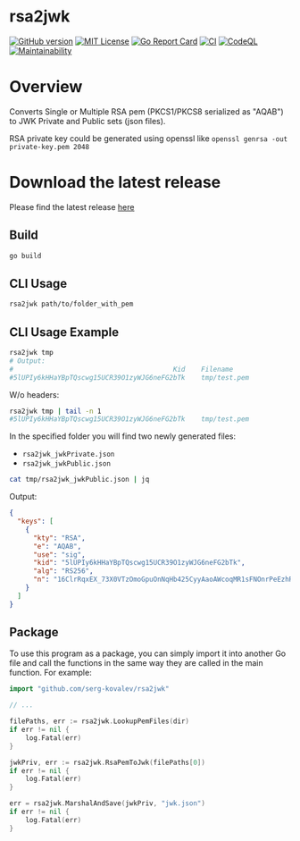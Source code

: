 # rsa2jwk

[![GitHub version](https://badge.fury.io/gh/serg-kovalev%2Frsa2jwk.svg)](https://badge.fury.io/gh/serg-kovalev%2Frsa2jwk)
[![MIT License](https://img.shields.io/badge/license-MIT-blue.svg)](https://github.com/serg-kovalev/rsa2jwk/blob/main/LICENSE)
[![Go Report Card](https://goreportcard.com/badge/github.com/serg-kovalev/rsa2jwk)](https://goreportcard.com/report/github.com/serg-kovalev/rsa2jwk)
[![CI](https://github.com/serg-kovalev/rsa2jwk/actions/workflows/ci.yml/badge.svg?query=branch%3Amain+event%3Apush)](https://github.com/serg-kovalev/rsa2jwk/actions/workflows/ci.yml?query=branch%3Amain+event%3Apush)
[![CodeQL](https://github.com/serg-kovalev/rsa2jwk/actions/workflows/codeql-analysis.yml/badge.svg?query=branch%3Amain+event%3Apush)](https://github.com/serg-kovalev/rsa2jwk/actions/workflows/codeql-analysis.yml?query=branch%3Amain+event%3Apush)
[![Maintainability](https://api.codeclimate.com/v1/badges/c5a82c115d4415d97ef1/maintainability)](https://codeclimate.com/github/serg-kovalev/rsa2jwk/maintainability)

# Overview

Converts Single or Multiple RSA pem (PKCS1/PKCS8 serialized as "AQAB") to JWK Private and Public sets (json files).

RSA private key could be generated using openssl like `openssl genrsa -out private-key.pem 2048`

# Download the latest release

Please find the latest release [here](https://github.com/serg-kovalev/rsa2jwk/releases)

## Build

```sh
go build
```

## CLI Usage

```sh
rsa2jwk path/to/folder_with_pem
```

## CLI Usage Example

```sh
rsa2jwk tmp
# Output:
#                                        Kid	Filename
#5lUPIy6kHHaYBpTQscwg15UCR39O1zyWJG6neFG2bTk	tmp/test.pem
```

W/o headers:

```sh
rsa2jwk tmp | tail -n 1
#5lUPIy6kHHaYBpTQscwg15UCR39O1zyWJG6neFG2bTk	tmp/test.pem
```

In the specified folder you will find two newly generated files:

- `rsa2jwk_jwkPrivate.json`
- `rsa2jwk_jwkPublic.json`

```sh
cat tmp/rsa2jwk_jwkPublic.json | jq
```

Output:

```json
{
  "keys": [
    {
      "kty": "RSA",
      "e": "AQAB",
      "use": "sig",
      "kid": "5lUPIy6kHHaYBpTQscwg15UCR39O1zyWJG6neFG2bTk",
      "alg": "RS256",
      "n": "16ClrRqxEX_73X0VTzOmoGpuOnNqHb425CyyAaoAWcoqMR1sFNOnrPeEzhRbJfDJ5SIQLCUzLIwxsWtiDxZnHS7D9BahtXCBwfokXkAZFDcyJPxEluV1I5VHyl-3uDuoLll2EkBd3v5AfXjwdPDmvVr9ugV52u5VSGr-j630dtzpc47QB9EgGN_RlQGGPQusJ3uEFy0k3ivDgsFbmZCUdfZFNfm30NjxIwBIzeTdWKdsSrwok7rla1TuveuaUjt-HBjImHHH47ocJq78OlAdJh5Mh2BRBHRwWvIJIChQ-MK-jJoef1u0Su15U4CsfWk7Dw7XbBOw9jdyOjuNNO50Dw"
    }
  ]
}
```

## Package

To use this program as a package, you can simply import it into another Go file and call the functions in the same way they are called in the main function. For example:

```go
import "github.com/serg-kovalev/rsa2jwk"

// ...

filePaths, err := rsa2jwk.LookupPemFiles(dir)
if err != nil {
	log.Fatal(err)
}

jwkPriv, err := rsa2jwk.RsaPemToJwk(filePaths[0])
if err != nil {
	log.Fatal(err)
}

err = rsa2jwk.MarshalAndSave(jwkPriv, "jwk.json")
if err != nil {
	log.Fatal(err)
}
```
